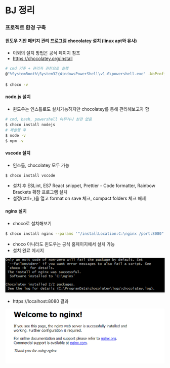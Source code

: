 # BJ 정리



### 프로젝트 환경 구축



#### 윈도우 기반 패키지 관리 프로그램 chocolatey 설치 (linux apt와 유사)

- 이외의 설치 방법은 공식 페이지 참조
- https://chocolatey.org/install

```bash
# cmd 기준 + 관리자 권한으로 실행
@"%SystemRoot%\System32\WindowsPowerShell\v1.0\powershell.exe" -NoProfile -InputFormat None -ExecutionPolicy Bypass -Command "iex ((New-Object System.Net.WebClient).DownloadString('https://chocolatey.org/install.ps1'))" && SET "PATH=%PATH%;%ALLUSERSPROFILE%\chocolatey\bin"

$ choco -v
```



#### node.js 설치

- 윈도우는 인스톨로도 설치가능하지만 chocolatey를 통해 관리해보고자 함

```bash
# cmd, bash, powershell 아무거나 상관 없음
$ choco install nodejs
# 재실행 후
$ node -v
$ npm -v
```



#### vscode 설치

- 인스톨, chocolatey 모두 가능

```bash
$ choco install vscode
```

- 설치 후 ESLint, ES7 React snippet, Prettier - Code formatter, Rainbow Brackets 확장 프로그램 설치
- 설정(ctrl+,)을 열고 format on save 체크, compact folders 체크 해제



#### nginx 설치

- choco로 설치해보기

```bash
$ choco install nginx --params '"/installLocation:C:\nginx /port:8080"'
```

- choco 아니라도 윈도우는 공식 홈페이지에서 설치 가능
- 설치 완료 메시지

![2021-07-21-11-57-21](README.assets/2021-07-21-11-57-21.png)

- https://localhost:8080 결과

![2021-07-21-11-57-54](README.assets/2021-07-21-11-57-54.png)



